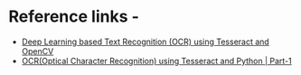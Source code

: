 
# Reference links - 

- [Deep Learning based Text Recognition (OCR) using Tesseract and OpenCV
](https://www.learnopencv.com/deep-learning-based-text-recognition-ocr-using-tesseract-and-opencv/)
- [OCR(Optical Character Recognition) using Tesseract and Python | Part-1
](https://www.youtube.com/watch?v=jWh0FaRRZC4)

